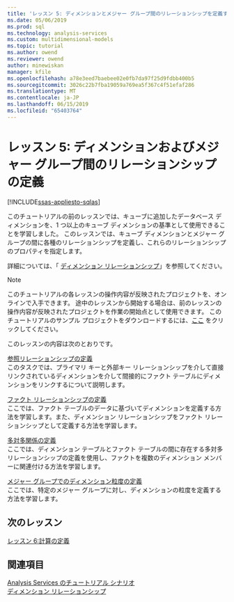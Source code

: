 ```yaml
---
title: 'レッスン 5: ディメンションとメジャー グループ間のリレーションシップを定義する |Microsoft Docs'
ms.date: 05/06/2019
ms.prod: sql
ms.technology: analysis-services
ms.custom: multidimensional-models
ms.topic: tutorial
ms.author: owend
ms.reviewer: owend
author: minewiskan
manager: kfile
ms.openlocfilehash: a78e3eed7baebee02e0fb7da97f25d9fdbb400b5
ms.sourcegitcommit: 3026c22b7fba19059a769ea5f367c4f51efaf286
ms.translationtype: MT
ms.contentlocale: ja-JP
ms.lasthandoff: 06/15/2019
ms.locfileid: "65403764"
---
```

# <a name="lesson-5-defining-relationships-between-dimensions-and-measure-groups"></a>レッスン 5: ディメンションおよびメジャー グループ間のリレーションシップの定義
[!INCLUDE[ssas-appliesto-sqlas](../../includes/ssas-appliesto-sqlas.md)]

このチュートリアルの前のレッスンでは、キューブに追加したデータベース ディメンションを、1 つ以上のキューブ ディメンションの基準として使用できることを学習しました。 このレッスンでは、キューブ ディメンションとメジャー グループの間に各種のリレーションシップを定義し、これらのリレーションシップのプロパティを指定します。  
  
詳細については、「 [ディメンション リレーションシップ](../multidimensional-models-olap-logical-cube-objects/dimension-relationships.md)」を参照してください。  
  
> [!NOTE]  
> このチュートリアルの各レッスンの操作内容が反映されたプロジェクトを、オンラインで入手できます。 途中のレッスンから開始する場合は、前のレッスンの操作内容が反映されたプロジェクトを作業の開始点として使用できます。 このチュートリアルのサンプル プロジェクトをダウンロードするには、[ここ](http://go.microsoft.com/fwlink/?LinkID=221866) をクリックしてください。  
  
このレッスンの内容は次のとおりです。  
  
[参照リレーションシップの定義](lesson-5-1-defining-a-referenced-relationship.md)  
このタスクでは、プライマリ キーと外部キー リレーションシップを介して直接リンクされているディメンションを介して間接的にファクト テーブルにディメンションをリンクするについて説明します。  
  
[ファクト リレーションシップの定義](lesson-5-2-defining-a-fact-relationship.md)  
ここでは、ファクト テーブルのデータに基づいてディメンションを定義する方法を学習します。また、ディメンション リレーションシップをファクト リレーションシップとして定義する方法を学習します。  
  
[多対多関係の定義](lesson-5-3-defining-a-many-to-many-relationship.md)  
ここでは、ディメンション テーブルとファクト テーブルの間に存在する多対多リレーションシップの定義を使用し、ファクトを複数のディメンション メンバーに関連付ける方法を学習します。  
  
[メジャー グループでのディメンション粒度の定義](lesson-5-4-defining-dimension-granularity-within-a-measure-group.md)  
ここでは、特定のメジャー グループに対し、ディメンションの粒度を定義する方法を学習します。  
  
## <a name="next-lesson"></a>次のレッスン  
[レッスン 6:計算の定義](lesson-6-defining-calculations.md)  
  
## <a name="see-also"></a>関連項目  
[Analysis Services のチュートリアル シナリオ](analysis-services-tutorial-scenario.md)  
[ディメンション リレーションシップ](../multidimensional-models-olap-logical-cube-objects/dimension-relationships.md)  
  
  
  
